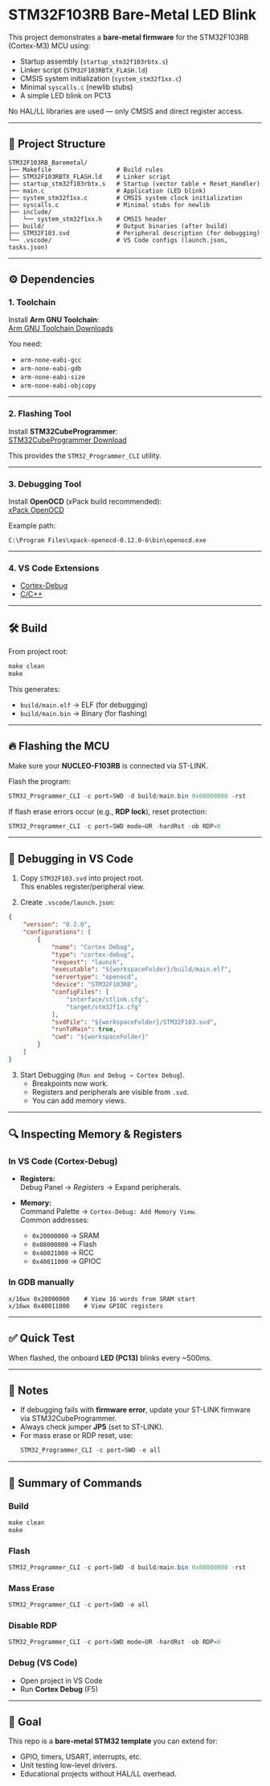 # STM32F103RB Bare-Metal LED Blink

This project demonstrates a **bare-metal firmware** for the STM32F103RB (Cortex-M3) MCU using:
- Startup assembly (`startup_stm32f103rbtx.s`)
- Linker script (`STM32F103RBTX_FLASH.ld`)
- CMSIS system initialization (`system_stm32f1xx.c`)
- Minimal `syscalls.c` (newlib stubs)
- A simple LED blink on PC13

No HAL/LL libraries are used — only CMSIS and direct register access.

---

## 📂 Project Structure

```
STM32F103RB_Baremetal/
├── Makefile                  # Build rules
├── STM32F103RBTX_FLASH.ld    # Linker script
├── startup_stm32f103rbtx.s   # Startup (vector table + Reset_Handler)
├── main.c                    # Application (LED blink)
├── system_stm32f1xx.c        # CMSIS system clock initialization
├── syscalls.c                # Minimal stubs for newlib
├── include/
│   └── system_stm32f1xx.h    # CMSIS header
├── build/                    # Output binaries (after build)
├── STM32F103.svd             # Peripheral description (for debugging)
└── .vscode/                  # VS Code configs (launch.json, tasks.json)
```

---

## ⚙️ Dependencies

### 1. Toolchain
Install **Arm GNU Toolchain**:  
[Arm GNU Toolchain Downloads](https://developer.arm.com/downloads/-/arm-gnu-toolchain)  

You need:
- `arm-none-eabi-gcc`
- `arm-none-eabi-gdb`
- `arm-none-eabi-size`
- `arm-none-eabi-objcopy`

---

### 2. Flashing Tool
Install **STM32CubeProgrammer**:  
[STM32CubeProgrammer Download](https://www.st.com/en/development-tools/stm32cubeprog.html)  

This provides the `STM32_Programmer_CLI` utility.

---

### 3. Debugging Tool
Install **OpenOCD** (xPack build recommended):  
[xPack OpenOCD](https://xpack.github.io/openocd/)  

Example path:  
```
C:\Program Files\xpack-openocd-0.12.0-6\bin\openocd.exe
```

---

### 4. VS Code Extensions
- [Cortex-Debug](https://marketplace.visualstudio.com/items?itemName=marus25.cortex-debug)  
- [C/C++](https://marketplace.visualstudio.com/items?itemName=ms-vscode.cpptools)  

---

## 🛠️ Build

From project root:

```powershell
make clean
make
```

This generates:
- `build/main.elf` → ELF (for debugging)
- `build/main.bin` → Binary (for flashing)

---

## 🔥 Flashing the MCU

Make sure your **NUCLEO-F103RB** is connected via ST-LINK.  

Flash the program:

```powershell
STM32_Programmer_CLI -c port=SWD -d build/main.bin 0x08000000 -rst
```

If flash erase errors occur (e.g., **RDP lock**), reset protection:

```powershell
STM32_Programmer_CLI -c port=SWD mode=UR -hardRst -ob RDP=0
```

---

## 🐞 Debugging in VS Code

1. Copy `STM32F103.svd` into project root.  
   This enables register/peripheral view.  

2. Create `.vscode/launch.json`:

```json
{
    "version": "0.2.0",
    "configurations": [
        {
            "name": "Cortex Debug",
            "type": "cortex-debug",
            "request": "launch",
            "executable": "${workspaceFolder}/build/main.elf",
            "servertype": "openocd",
            "device": "STM32F103RB",
            "configFiles": [
                "interface/stlink.cfg",
                "target/stm32f1x.cfg"
            ],
            "svdFile": "${workspaceFolder}/STM32F103.svd",
            "runToMain": true,
            "cwd": "${workspaceFolder}"
        }
    ]
}
```

3. Start Debugging (`Run and Debug → Cortex Debug`).  
   - Breakpoints now work.  
   - Registers and peripherals are visible from `.svd`.  
   - You can add memory views.

---

## 🔍 Inspecting Memory & Registers

### In VS Code (Cortex-Debug)
- **Registers:**  
  Debug Panel → *Registers* → Expand peripherals.  

- **Memory:**  
  Command Palette → `Cortex-Debug: Add Memory View`.  
  Common addresses:
  - `0x20000000` → SRAM  
  - `0x08000000` → Flash  
  - `0x40021000` → RCC  
  - `0x40011000` → GPIOC  

### In GDB manually
```gdb
x/16wx 0x20000000    # View 16 words from SRAM start
x/16wx 0x40011000    # View GPIOC registers
```

---

## ✅ Quick Test

When flashed, the onboard **LED (PC13)** blinks every ~500ms.

---

## 📝 Notes

- If debugging fails with **firmware error**, update your ST-LINK firmware via STM32CubeProgrammer.  
- Always check jumper **JP5** (set to ST-LINK).  
- For mass erase or RDP reset, use:
  ```powershell
  STM32_Programmer_CLI -c port=SWD -e all
  ```

---

## 📌 Summary of Commands

### Build
```powershell
make clean
make
```

### Flash
```powershell
STM32_Programmer_CLI -c port=SWD -d build/main.bin 0x08000000 -rst
```

### Mass Erase
```powershell
STM32_Programmer_CLI -c port=SWD -e all
```

### Disable RDP
```powershell
STM32_Programmer_CLI -c port=SWD mode=UR -hardRst -ob RDP=0
```

### Debug (VS Code)
- Open project in VS Code
- Run **Cortex Debug** (F5)

---

## 🎯 Goal
This repo is a **bare-metal STM32 template** you can extend for:  
- GPIO, timers, USART, interrupts, etc.  
- Unit testing low-level drivers.  
- Educational projects without HAL/LL overhead.
